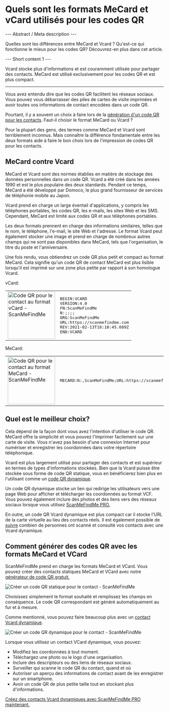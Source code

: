 <h1>Quels sont les formats MeCard et vCard utilisés pour les codes QR</h1>

--- Abstract / Meta description ---

Quelles sont les différences entre MeCard et Vcard ? Qu'est-ce qui fonctionne le mieux pour les codes QR? Découvrez-en plus dans cet article.

--- Short content 1 ---

Vcard stocke plus d'informations et est couramment utilisée pour partager des contacts. MeCard est utilisé exclusivement pour les codes QR et est plus compact.

----------

<p>Vous avez entendu dire que les codes QR facilitent les réseaux sociaux. Vous pouvez vous débarrasser des piles de cartes de visite imprimées et avoir toutes vos informations de contact encodées dans un code QR. </p>

<p>Pourtant, il y a souvent un choix à faire lors de la <a href="#static:contact">génération d'un code QR pour les contacts</a>. Faut-il choisir le format MeCard ou Vcard ? </p>

<p>Pour la plupart des gens, des termes comme MeCard et Vcard sont terriblement inconnus. Mais connaître la différence fondamentale entre les deux formats aide à faire le bon choix lors de l'impression de codes QR pour les contacts.</p>

<h2>MeCard contre Vcard</h2>

<p>MeCard et Vcard sont des normes établies en matière de stockage des données personnelles dans un code QR. Vcard a été créé dans les années 1990 et est le plus populaire des deux standards. Pendant ce temps, MeCard a été développé par Domoco, le plus grand fournisseur de services de téléphonie mobile au Japon.</p>

<p>Vcard prend en charge un large éventail d'applications, y compris les téléphones portables, les codes QR, les e-mails, les sites Web et les SMS. Cependant, MeCard est limité aux codes QR et aux téléphones portables. </p>

<p>Les deux formats prennent en charge des informations similaires, telles que le nom, le téléphone, l'e-mail, le site Web et l'adresse. Le format Vcard peut également stocker une image et prend en charge de nombreux autres champs qui ne sont pas disponibles dans MeCard, tels que l'organisation, le titre du poste et l'anniversaire.</p>

<p>Une fois rendu, vous obtiendrez un code QR plus petit et compact au format MeCard. Cela signifie qu'un code QR de contact MeCard est plus lisible lorsqu'il est imprimé sur une zone plus petite par rapport à son homologue Vcard.</p>

<p>vCard:</p>

<table>
    <tr><td><img src="https://media.scanmefindme.com/blog/about_contactformats/files/img 1 - qr vcard.png" width="150" height="150"
        alt="Code QR pour le contact au format vCard - ScanMeFindMe">
    </td>
        <td class="notranslate">
<pre>BEGIN:VCARD
VERSION:4.0
FN:ScanMeFindMe
N:;;;;
ORG:ScanMeFindMe
URL:https://scanmefindme.com
REV:2021-02-13T18:18:45.089Z
END:VCARD</pre>
        </td>
    </tr></table>

<p></p>

<p>MeCard:</p>

<table>
    <tr><td><img src="https://media.scanmefindme.com/blog/about_contactformats/files/img 2 - mecard.png" width="150" height="150"
            alt="Code QR pour le contact au format MeCard - ScanMeFindMe"></td>
        <td class="notranslate">
            <pre>MECARD:N:,ScanMeFindMe;URL:https://scanmefindme.com;;</pre>
        </td>
    </tr>
</table>

<h2>Quel est le meilleur choix?</h2>

<p>Cela dépend de la façon dont vous avez l'intention d'utiliser le code QR. MeCard offre la simplicité et vous pouvez l'imprimer facilement sur une carte de visite. Vous n'avez pas besoin d'une connexion Internet pour numériser et enregistrer les coordonnées dans votre répertoire téléphonique.</p>

<p>Vcard est plus largement utilisé pour partager des contacts et est supérieur en termes de types d'informations stockées. Bien que la Vcard puisse être stockée sous forme de code QR statique, vous en bénéficierez bien plus en l'utilisant comme un <a href="#article:about_dynamic_contact" title="Code QR dynamique pour carte de contact">code QR dynamique</a>.</p>

<p>Un code QR dynamique stocke un lien qui redirige les utilisateurs vers une page Web pour afficher et télécharger les coordonnées au format VCF. Vous pouvez également inclure des photos et des liens vers des réseaux sociaux lorsque vous utilisez <a href="#pro">ScanMeFindMe PRO.</a></p>

<p>En outre, un code QR Vcard dynamique est plus compact car il stocke l'URL de la carte virtuelle au lieu des contacts réels. Il est également possible de <a href="#article:about_statistics" title="Suivre les scans de code QR">suivre</a> combien de personnes ont scanné et consulté vos contacts avec une Vcard dynamique.</p>

<h2>Comment générer des codes QR avec les formats MeCard et VCard</h2>

<p>ScanMeFindMe prend en charge les formats MeCard et VCard. Vous pouvez créer des contacts statiques MeCard et VCard avec notre <a href="#static:contact">générateur de code QR gratuit.</a> </p>

<p class="imageholder">
    <img src="https://media.scanmefindme.com/blog/about_contactformats/files/img 3 - create a qr code for contact.png"
        alt="Créer un code QR statique pour le contact - ScanMeFindMe">
</p>

<p>Choisissez simplement le format souhaité et remplissez les champs en conséquence. Le code QR correspondant est généré automatiquement au fur et à mesure.</p>

<p>Comme mentionné, vous pouvez faire beaucoup plus avec un <a href="#article:about_dynamic_contact">contact Vcard dynamique</a>.</p>

<p class="imageholder">
    <img src="https://media.scanmefindme.com/blog/about_contactformats/files/img 4 - contact card.png"
        alt="Créer un code QR dynamique pour le contact - ScanMeFindMe">
</p>

<p>Lorsque vous utilisez un contact VCard dynamique, vous pouvez:</p>

<ul>
    <li>Modifiez les coordonnées à tout moment.</li>
    <li>Téléchargez une photo ou le logo d'une organisation.</li>
    <li>Inclure des descripteurs ou des liens de réseaux sociaux.</li>
    <li>Surveiller qui scanne le code QR du contact, quand et où</li>
    <li>Autoriser un aperçu des informations de contact avant de les enregistrer sur un smartphone.</li>
    <li>Avoir un code QR de plus petite taille tout en stockant plus d'informations.</li>
</ul>

<p><a href="#pro">Créez des contacts Vcard dynamiques avec ScanMeFindMe PRO maintenant.</a></p>

